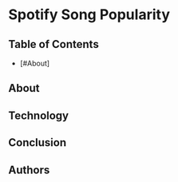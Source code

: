 # Spotify Song Popularity

## Table of Contents
* [#About]

## About

## Technology

## Conclusion

## Authors
